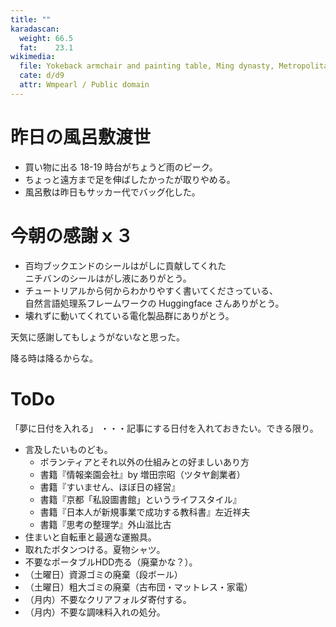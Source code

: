 ```yaml
---
title: ""
karadascan:
  weight: 66.5
  fat:    23.1
wikimedia:
  file: Yokeback armchair and painting table, Ming dynasty, Metropolitan Museum of Art.jpg
  cate: d/d9
  attr: Wmpearl / Public domain
---
```

# 昨日の風呂敷渡世

* 買い物に出る 18-19 時台がちょうど雨のピーク。
* ちょっと遠方まで足を伸ばしたかったが取りやめる。
* 風呂敷は昨日もサッカー代でバッグ化した。


# 今朝の感謝ｘ３

* 百均ブックエンドのシールはがしに貢献してくれた  
  ニチバンのシールはがし液にありがとう。
* チュートリアルから何からわかりやすく書いてくださっている、  
  自然言語処理系フレームワークの Huggingface さんありがとう。
* 壊れずに動いてくれている電化製品群にありがとう。

天気に感謝してもしょうがないなと思った。

降る時は降るからな。


# ToDo

「夢に日付を入れる」
・・・記事にする日付を入れておきたい。できる限り。


* 言及したいものども。
  * ボランティアとそれ以外の仕組みとの好ましいあり方
  * 書籍『情報楽園会社』by 増田宗昭（ツタヤ創業者）
  * 書籍『すいません、ほぼ日の経営』
  * 書籍『京都「私設圖書館」というライフスタイル』
  * 書籍『日本人が新規事業で成功する教科書』左近祥夫
  * 書籍『思考の整理学』外山滋比古
* 住まいと自転車と最適な運搬具。
* 取れたボタンつける。夏物シャツ。
* 不要なポータブルHDD売る（廃棄かな？）。
* （土曜日）資源ゴミの廃棄（段ボール）
* （土曜日）粗大ゴミの廃棄（古布団・マットレス・家電）
* （月内）不要なクリアフォルダ寄付する。
* （月内）不要な調味料入れの処分。

